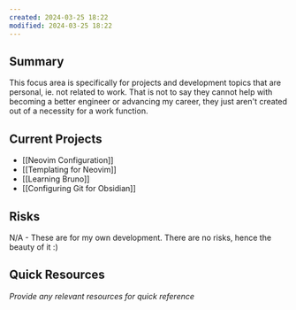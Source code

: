 ```yaml
---
created: 2024-03-25 18:22
modified: 2024-03-25 18:22
---
```

## Summary
This focus area is specifically for projects and development topics that are personal, ie. not related to work. That is not to say they cannot help with becoming a better engineer or advancing my career, they just aren't created out of a necessity for a work function.
## Current Projects
- [[Neovim Configuration]]
- [[Templating for Neovim]]
- [[Learning Bruno]]
- [[Configuring Git for Obsidian]] 
## Risks
N/A - These are for my own development. There are no risks, hence the beauty of it :)
## Quick Resources
*Provide any relevant resources for quick reference*
